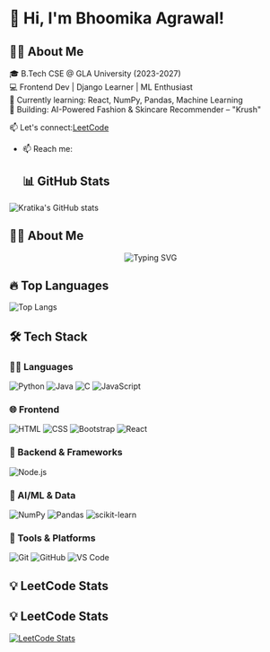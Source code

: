 # 👋 Hi, I'm Bhoomika Agrawal!
## 👩‍💻 About Me

🎓 B.Tech CSE @ GLA University (2023-2027)  
💻 Frontend Dev | Django Learner | ML Enthusiast  
🌱 Currently learning: React, NumPy, Pandas, Machine Learning  
🔭 Building: AI-Powered Fashion & Skincare Recommender – "Krush"  

📫 Let's connect:[LeetCode](https://leetcode.com/u/bhoomika_agrawal/)

- 📫 Reach me: 

  ## 📊 GitHub Stats
![Kratika's GitHub stats](https://github-readme-stats.vercel.app/api?username=bhoomika-agrawal&show_icons=true&theme=radical)



## 👩‍💻 About Me

<p align="center">
  <img src="https://readme-typing-svg.herokuapp.com?font=Fira+Code&duration=3500&pause=1000&color=F78C6C&center=true&vCenter=true&width=435&lines=Hi+I'm+bhoomikaagrawal.;Frontend+Developer+%7C+Django+Learner.;ML+Beginner+%7C+Python+Enthusiast.;Currently+working+on+Krush+AI+Fashion+Platform." alt="Typing SVG" />
</p>



## 🔥 Top Languages
![Top Langs](https://github-readme-stats.vercel.app/api/top-langs/?username=kr8865&layout=compact&theme=radical)

## 🛠 Tech Stack

### 👩‍💻 Languages
![Python](https://img.shields.io/badge/Python-3670A0?style=for-the-badge&logo=python&logoColor=white)
![Java](https://img.shields.io/badge/Java-ED8B00?style=for-the-badge&logo=openjdk&logoColor=white)
![C](https://img.shields.io/badge/C-00599C?style=for-the-badge&logo=c&logoColor=white)
![JavaScript](https://img.shields.io/badge/JavaScript-F7DF1E?style=for-the-badge&logo=javascript&logoColor=black)

### 🌐 Frontend
![HTML](https://img.shields.io/badge/HTML5-E34F26?style=for-the-badge&logo=html5&logoColor=white)
![CSS](https://img.shields.io/badge/CSS3-1572B6?style=for-the-badge&logo=css3&logoColor=white)
![Bootstrap](https://img.shields.io/badge/Bootstrap-563D7C?style=for-the-badge&logo=bootstrap&logoColor=white)
![React](https://img.shields.io/badge/React-20232A?style=for-the-badge&logo=react&logoColor=61DAFB)

### 🧩 Backend & Frameworks
![Node.js](https://img.shields.io/badge/Node.js-339933?style=for-the-badge&logo=nodedotjs&logoColor=white)

### 🧠 AI/ML & Data
![NumPy](https://img.shields.io/badge/NumPy-013243?style=for-the-badge&logo=numpy&logoColor=white)
![Pandas](https://img.shields.io/badge/Pandas-2C2D72?style=for-the-badge&logo=pandas&logoColor=white)
![scikit-learn](https://img.shields.io/badge/scikit--learn-F7931E?style=for-the-badge&logo=scikit-learn&logoColor=white)


### 🧰 Tools & Platforms
![Git](https://img.shields.io/badge/Git-F05032?style=for-the-badge&logo=git&logoColor=white)
![GitHub](https://img.shields.io/badge/GitHub-181717?style=for-the-badge&logo=github&logoColor=white)
![VS Code](https://img.shields.io/badge/VS%20Code-007ACC?style=for-the-badge&logo=visual-studio-code&logoColor=white)

## 💡 LeetCode Stats

## 💡 LeetCode Stats

[![LeetCode Stats](https://leetcard.jacoblin.cool/bhoomika-agrawal?theme=dark&font=baloo&ext=contest)](leetcode.com/u/bhoomika_agrawal/)
